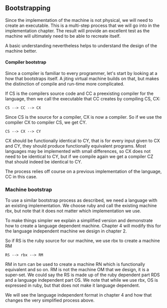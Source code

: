 ## Bootstrapping

Since the implementation of the machine is not physical, we will need to create an executable. This is a multi-step process that we will go into in the implementation chapter. The result will provide an excellent test as the machine will ultimately need to be able to recreate itself.

A basic understanding nevertheless helps to understand the design of the machine better.

#### Compiler bootstrap

Since a compiler is familiar to every programmer, let's start by looking at a how that bootstraps itself. A jiting virtual machine builds on that, but makes the distinction of compile and run-time more complicated.

If CS is the compilers source code and CC a preexisting compiler for the language, then we call the executable that CC creates by compiling CS, CX:

```
CS --> CC --> CX
```

Since CS is the source for a compiler, CX is now a compiler. So if we use the compiler CX to compiler CS, we get CY.

```
CS --> CX --> CY
```

CX should be functionally identical to CY, that is for every input given to CX and CY, they should produce functionally equivalent programs. Most languages may be implemented with small differences, so CX does not need to be identical to CY, but if we compile again we get a  compiler CZ that should indeed be identical to CY.

The process relies off course on a previous implementation of the language, CC in this case.

### Machine bootstrap

To use a similar bootstrap process as described, we need a language with an existing implementation. We choose ruby and call the existing machine rbx, but note that it does not matter which implementation we use.

To make things simpler we explain a simplified version and demonstrate how to create a language dependent machine. Chapter 4 will modify this for the language independent machine we design in chapter 2.

So if RS is the ruby source for our machine, we use rbx to create a machine RM

```
RS --> rbx --> RM
```

RM in turn can be used to create a machine RN which is functionally equivalent and so on. RM is not the machine OM that we design, it is a super-set. We could say the RS is made up of the ruby dependent part RDS and a language independent part OS. We note that while we use rbx, OS is expressed in ruby, but that does not make it language dependent.

We will see the language independent format in chapter 4 and how that changes the very simplified process above.

